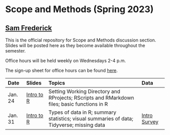 # Scope and Methods (Spring 2023)
## [Sam Frederick](mailto:sdf2128@columbia.edu)

This is the official repository for Scope and Methods discussion section. Slides will be posted here as they become available throughout the semester. 

Office hours will be held weekly on Wednesdays 2-4 p.m.

The sign-up sheet for office hours can be found [here](). 


| Date | Slides | Topics | Data |
| :--- | :--- | :--- | :---|
| Jan. 24 | [Intro to R](https://samuelfrederick.github.io/scope-and-methods-spring2023/section-1/section-1.html)| Setting Working Directory and RProjects; RScripts and RMarkdown files; basic functions in R| |
| Jan. 31 | [Intro to R](https://samuelfrederick.github.io/scope-and-methods-spring2023/section-2/section-2.html) | Types of data in R; summary statistics; visual summaries of data; Tidyverse; missing data | [Intro Survey](https://samuelfrederick.github.io/scope-and-methods-spring2023/main/blob/section-2/survey.csv)|

